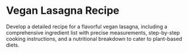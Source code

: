 # Vegan Lasagna Recipe

Develop a detailed recipe for a flavorful vegan lasagna, including a comprehensive ingredient list with precise measurements, step-by-step cooking instructions, and a nutritional breakdown to cater to plant-based diets.